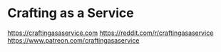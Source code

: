 # Crafting as a Service

https://craftingasaservice.com
https://reddit.com/r/craftingasaservice
https://www.patreon.com/craftingasaservice
